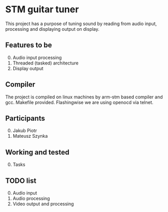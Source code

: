 STM guitar tuner
==================

This project has a purpose of tuning sound by reading from audio input, processing and displaying output on display.

Features to be
------------------

0. Audio input processing
0. Threaded (tasked) architecture
0. Display output

Compiler
-----------------

The project is compiled on linux machines by arm-stm based compiler and gcc. Makefile provided. Flashingwise we are using openocd via telnet.

Participants
------------------
0. Jakub Piotr
0. Mateusz Szynka

Working and tested
------------------
0. Tasks

TODO list
------------------
0. Audio input
0. Audio processing
0. Video output and processing
